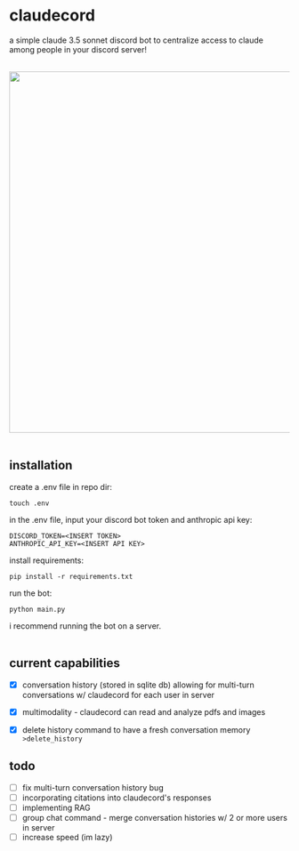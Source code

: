 # claudecord

a simple claude 3.5 sonnet discord bot to centralize access to claude among people in your discord server!
<br>
<br>
<div align="center">
  <img src="https://github.com/0xm00n/claudecord/assets/71098497/6af71484-ab86-42eb-b53c-15bce9a40d08" width="650">
</div>
<br>

## installation
create a .env file in repo dir:<br>
```
touch .env
```
in the .env file, input your discord bot token and anthropic api key:<br>
```
DISCORD_TOKEN=<INSERT TOKEN>
ANTHROPIC_API_KEY=<INSERT API KEY>
```
install requirements:<br>
```
pip install -r requirements.txt
```
run the bot:<br>
```
python main.py
```
i recommend running the bot on a server.
<br>
<br>

## current capabilities

- [X] conversation history (stored in sqlite db) allowing for multi-turn conversations w/ claudecord for each user in server
- [X] multimodality - claudecord can read and analyze pdfs and images 
- [X] delete history command to have a fresh conversation memory `>delete_history`


## todo
- [ ] fix multi-turn conversation history bug
- [ ] incorporating citations into claudecord's responses 
- [ ] implementing RAG
- [ ] group chat command - merge conversation histories w/ 2 or more users in server
- [ ] increase speed (im lazy)

